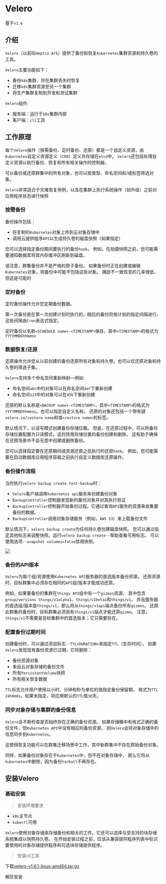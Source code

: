 # Velero

基于`v1.6`

## 介绍

`Velero`（以前叫`Heptio Ark`）提供了备份和恢复`Kubernetes`集群资源和持久卷的工具。

`Velero`主要功能如下：

- 备份`k8s`集群，并在集群丢失时恢复
- 迁移`k8s`集群资源至另一个集群
- 将生产集群复制到开发和测试集群

`Velero`组件:

- 服务端：运行于`k8s`集群内部
- 客户端：`cli`工具

## 工作原理

每个`Velero`操作（按需备份、定时备份、还原）都是一个自定义资源，由`Kubernetes`自定义资源定义（`CRD`）定义并存储在`etcd`中。
`Velero`还包括处理自定义资源以执行备份、恢复和所有相关操作的控制器。

可以备份或还原群集中的所有对象，也可以按类型、命名空间和/或标签筛选对象。

`Velero`非常适合于灾难恢复用例，以及在集群上执行系统操作（如升级）之前对应用程序状态进行快照

### 按需备份

备份操作包括：

- 将复制的`Kubernetes`对象上传到云对象存储中
- 调用云提供程序`API`以生成持久卷的磁盘快照（如果指定）

您可以选择指定备份期间要执行的备份`hook`。
例如，在拍摄快照之前，您可能需要通知数据库将其内存缓冲区刷新到磁盘。

请注意，群集备份并不是严格的原子备份。
如果备份时正在创建或编辑`Kubernetes`对象，则备份中可能不包括这些对象。
捕捉不一致信息的几率很低，但这是可能的

### 定时备份

定时备份操作允许您定期备份数据。

第一次备份是在第一次创建计划时执行的，随后的备份将按计划的指定间隔进行。这些间隔由`Cron`表达式指定。

定时备份以名称`<SCHEDULE name>-<TIMESTAMP>`保存，其中`<TIMESTAMP>`的格式为`YYYYMMDDhhmmss`

### 数据恢复/还原

还原操作允许您从以前创建的备份还原所有对象和持久卷。也可以仅还原对象和持久卷的筛选子集。

`Velero`支持多个命名空间重新映射—例如:
- 命名空间`abc`中的对象可以在命名空间`def`下重新创建
- 命名空间`123`中的对象可以在`456`下重新创建

还原的默认名称是`<BACKUP name>-<TIMESTAMP>`，其中`<TIMESTAMP>`的格式为`YYYYMMDDhhmmss`。也可以指定自定义名称。
还原的对象还包括一个带有键`velero.io/restore-name`和值`<restore name>`的标签。

默认情况下，以读写模式创建备份存储位置。
但是，在还原过程中，可以将备份存储位置配置为只读模式，这将禁用存储位置的备份创建和删除。
这有助于确保在还原场景中不会无意中创建或删除备份。

您可以选择指定要在还原期间或资源还原之后执行的还原`hook`。
例如，您可能需要在启动数据库应用程序容器之前执行自定义数据库还原操作。

### 备份操作流程

当你执行`velero backup create test-backup`时：

- `Velero`客户端调用`kubernetes api`服务来创建备份对象
- `BackupController`控制器发现新的备份对象并对其执行验证
- `BackupController`控制器开始备份过程。它通过查询`API`服务的资源来收集要备份的数据。
- `BackupController`调用对象存储服务（例如，`AWS S3`）来上载备份文件

默认情况下，`velero backup create`为任何持久卷创建磁盘快照。
您可以通过指定其他标志来调整快照。运行`velero backup create--`帮助查看可用标志。
可以使用选项`--snapshot volumes=false`禁用快照。

![](images/velero-backup-process.png)

### 备份的API版本
    
`Velero`为每个组/资源使用`Kubernetes API`服务器的首选版本备份资源。
还原资源时，目标群集中必须存在相同的`API`组/版本才能成功还原。

例如，如果要备份的集群在`things API`组中有一个`gizmos`资源，
其中包含`group/versions things/v1alpha1`、`things/v1beta1`和`things/v1`，
并且服务器的首选组/版本是`things/v1`，那么将从`things/v1api`端点备份所有`gizmos`。
还原此群集的备份时，目标群集必须具有`things/v1`端点才能还原`gizmo`。
注意，`things/v1`不需要是目标集群中的首选版本；它只需要存在。

### 配置备份过期时间

创建备份时，可以通过添加标志`--TTL<DURATION>`来指定`TTL`（生存时间）。
如果`Velero`发现现有备份资源已过期，它将删除：

- 备份资源对象
- 来自云对象存储的备份文件
- 所有`PersistentVolume`快照
- 所有相关恢复数据

`TTL`标志允许用户使用以小时、分钟和秒为单位的值指定备份保留期，
格式为`TTL 24h0m0s`。如果未指定，将应用默认的`TTL`值`30`天。
    
    
### 同步对象存储与集群的备份信息
    
`Velero`会不断检查是否始终存在正确的备份资源。
如果存储桶中有格式正确的备份文件，但`Kubernetes API`中没有相应的备份资源，
则`Velero`会将对象存储中的信息同步到`Kubernetes`。

这使得恢复功能可以在群集迁移场景中工作，其中新群集中不存在原始备份对象。

同样，如果备份对象存在于`Kubernetes`中，但不在对象存储中，
那么它将从`Kubernetes`中删除，因为备份`tarball`不再存在。

## 安装Velero

### 基础安装

> 安装环境要求

- `k8s`主节点
- `kubectl`可用

`Velero`使用对象存储来存储备份和相关的工件。它还可以选择与受支持的块存储系统集成以快照持久卷。
在开始安装过程之前，应该从兼容提供程序列表中标识要使用的对象存储提供程序和可选块存储提供程序。

> 安装cli工具

下载[velero-v1.6.1-linux-amd64.tar.gz](https://github.com/vmware-tanzu/velero/releases/download/v1.6.1/velero-v1.6.1-linux-amd64.tar.gz)

解压安装

    
  

  

